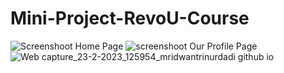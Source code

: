 # Mini-Project-RevoU-Course
![Screenshoot Home Page](https://user-images.githubusercontent.com/88492972/220732236-3d39c9b4-b8b6-4eb4-829f-90e90bc22cdc.jpeg)
![screenshoot Our Profile Page](https://user-images.githubusercontent.com/88492972/220732259-015dadbf-1a55-4cff-a44c-fe9e0b51fed4.jpeg)
![Web capture_23-2-2023_125954_mridwantrinurdadi github io](https://user-images.githubusercontent.com/88492972/220831315-4dad7b02-b005-496d-b378-ae900f4272e8.jpeg)
